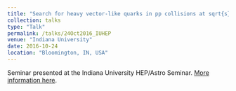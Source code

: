```yaml
---
title: "Search for heavy vector-like quarks in pp collisions at sqrt{s}=13 TeV with the ATLAS detector"
collection: talks
type: "Talk"
permalink: /talks/24Oct2016_IUHEP
venue: "Indiana University"
date: 2016-10-24
location: "Bloomington, IN, USA"
---
```


Seminar presented at the Indiana University HEP/Astro Seminar.
[More information here](http://hep.physics.indiana.edu/~elunghi/AY-2016-2017.html).
